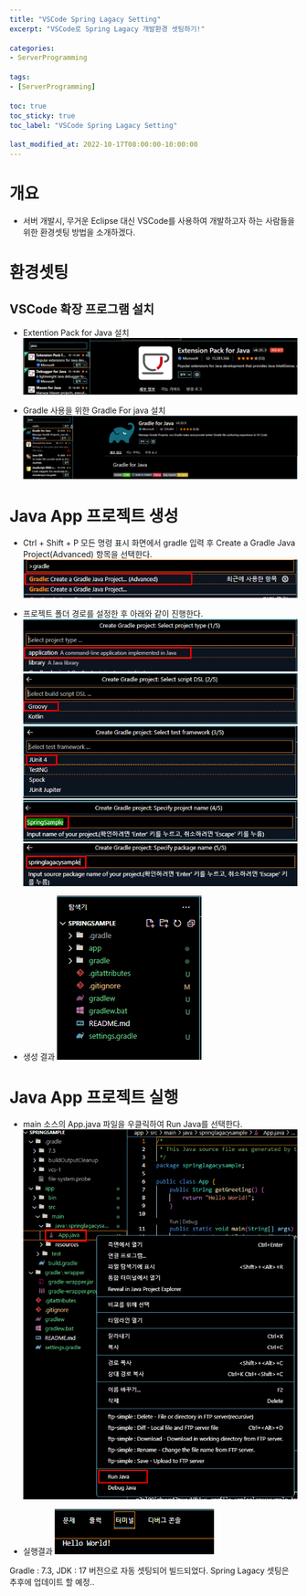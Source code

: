 ```yaml
---
title: "VSCode Spring Lagacy Setting"
excerpt: "VSCode로 Spring Lagacy 개발환경 셋팅하기!"

categories:
- ServerProgramming

tags:
- [ServerProgramming]

toc: true
toc_sticky: true
toc_label: "VSCode Spring Lagacy Setting"

last_modified_at: 2022-10-17T08:00:00-10:00:00
---
```

# 개요
  - 서버 개발시, 무거운 Eclipse 대신 VSCode를 사용하여 개발하고자 하는 사람들을 위한 환경셋팅 방법을 소개하겠다.

# 환경셋팅
## VSCode 확장 프로그램 설치
  - Extention Pack for Java 설치
  ![image](/assets/images/ServerProgramming/JavaExtention.png)

  - Gradle 사용을 위한 Gradle For java 설치
  ![image](/assets/images/ServerProgramming/GradleExtention.png)

# Java App 프로젝트 생성
  - Ctrl + Shift + P 모든 명령 표시 화면에서 gradle 입력 후 Create a Gradle Java Project(Advanced) 항목을 선택한다.
  ![image](/assets/images/ServerProgramming/CreateGradleProject.png)

  - 프로젝트 폴더 경로를 설정한 후 아래와 같이 진행한다.
  ![image](/assets/images/ServerProgramming/Gradle_SelectProjectType.png)
  ![image](/assets/images/ServerProgramming/Gradle_SelectScriptDSL.png)
  ![image](/assets/images/ServerProgramming/Gradle_SelectTestFramework.png)
  ![image](/assets/images/ServerProgramming/Gradle_InsertProjectName.png)
  ![image](/assets/images/ServerProgramming/Gradle_InsertPackage.png)

  - 생성 결과
  ![image](/assets/images/ServerProgramming/CreateGradleProjectResult.png)

# Java App 프로젝트 실행
  - main 소스의 App.java 파일을 우클릭하여 Run Java를 선택한다.
  ![image](/assets/images/ServerProgramming/RunGradleProject.png)
  
  - 실행결과
  ![image](/assets/images/ServerProgramming/RunJavaResult.png)

  Gradle : 7.3, JDK : 17 버전으로 자동 셋팅되어 빌드되었다. Spring Lagacy 셋팅은 추후에 업데이트 할 예정..


  
